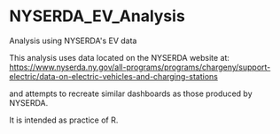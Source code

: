 # NYSERDA_EV_Analysis
Analysis using NYSERDA's EV data

This analysis uses data located on the NYSERDA website at:
https://www.nyserda.ny.gov/all-programs/programs/chargeny/support-electric/data-on-electric-vehicles-and-charging-stations

and attempts to recreate similar dashboards as those produced by NYSERDA.

It is intended as practice of R.